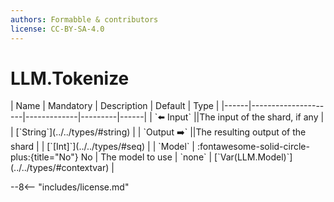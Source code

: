 ```yaml
---
authors: Formabble & contributors
license: CC-BY-SA-4.0
---
```



# LLM.Tokenize

<div class="sh-parameters" markdown="1">
| Name | Mandatory | Description | Default | Type |
|------|---------------------|-------------|---------|------|
| `⬅️ Input` ||The input of the shard, if any | | [`String`](../../types/#string) |
| `Output ➡️` ||The resulting output of the shard | | [`[Int]`](../../types/#seq) |
| `Model` | :fontawesome-solid-circle-plus:{title="No"} No  | The model to use | `none` | [`Var(LLM.Model)`](../../types/#contextvar) |

</div>



--8<-- "includes/license.md"

